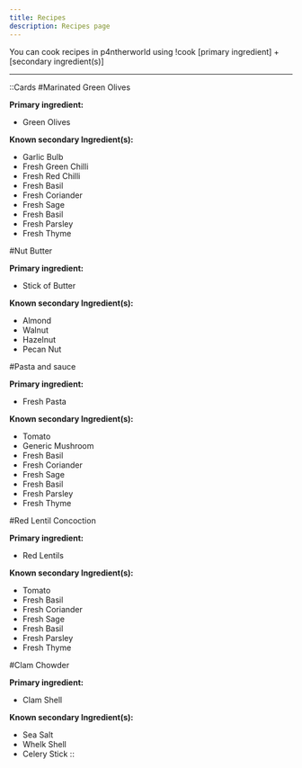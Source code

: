 ```yaml
---
title: Recipes
description: Recipes page
---
```

You can cook recipes in p4ntherworld using !cook \[primary ingredient\] + \[secondary ingredient(s)\]

----

::Cards
#Marinated Green Olives

**Primary ingredient:**
- Green Olives

**Known secondary Ingredient(s):**
- Garlic Bulb
- Fresh Green Chilli
- Fresh Red Chilli
- Fresh Basil
- Fresh Coriander
- Fresh Sage
- Fresh Basil
- Fresh Parsley
- Fresh Thyme

#Nut Butter

**Primary ingredient:**
- Stick of Butter

**Known secondary Ingredient(s):**
- Almond
- Walnut
- Hazelnut
- Pecan Nut

#Pasta and sauce

**Primary ingredient:**
- Fresh Pasta

**Known secondary Ingredient(s):**
- Tomato
- Generic Mushroom
- Fresh Basil
- Fresh Coriander
- Fresh Sage
- Fresh Basil
- Fresh Parsley
- Fresh Thyme

#Red Lentil Concoction

**Primary ingredient:**
- Red Lentils

**Known secondary Ingredient(s):**
- Tomato
- Fresh Basil
- Fresh Coriander
- Fresh Sage
- Fresh Basil
- Fresh Parsley
- Fresh Thyme

#Clam Chowder

**Primary ingredient:**
- Clam Shell

**Known secondary Ingredient(s):**
- Sea Salt
- Whelk Shell
- Celery Stick
::